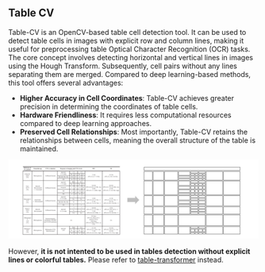 ## Table CV


Table-CV is an OpenCV-based table cell detection tool. It can be used to detect table cells in images with explicit row and column lines, making it useful for preprocessing table Optical Character Recognition (OCR) tasks. The core concept involves detecting horizontal and vertical lines in images using the Hough Transform. Subsequently, cell pairs without any lines separating them are merged. Compared to deep learning-based methods, this tool offers several advantages:

* **Higher Accuracy in Cell Coordinates**: Table-CV achieves greater precision in determining the coordinates of table cells.
* **Hardware Friendliness**: It requires less computational resources compared to deep learning approaches.
* **Preserved Cell Relationships**: Most importantly, Table-CV retains the relationships between cells, meaning the overall structure of the table is maintained.

![](./asset/example.png)

 However, **it is not intented to be used in tables detection without explicit lines or colorful tables.** Please refer to [table-transformer](https://github.com/microsoft/table-transformer) instead.


